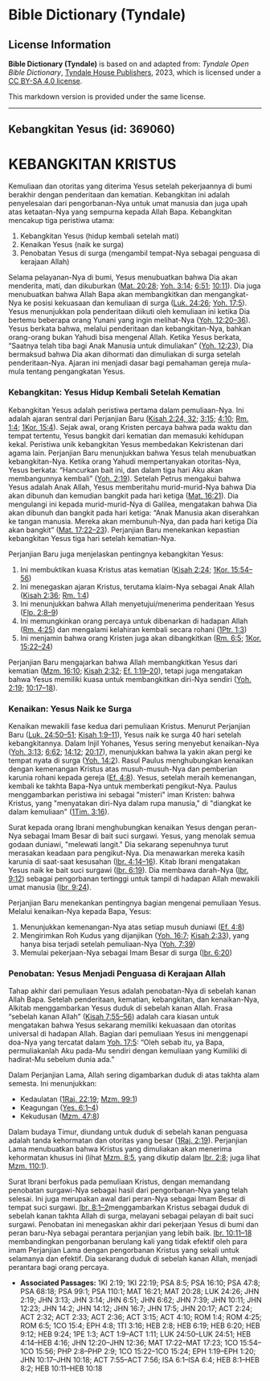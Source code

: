 # Bible Dictionary (Tyndale)

## License Information

**Bible Dictionary (Tyndale)** is based on and adapted from: _Tyndale Open Bible Dictionary_, [Tyndale House Publishers](https://tyndaleopenresources.com/), 2023, which is licensed under a [CC BY-SA 4.0 license](https://creativecommons.org/licenses/by-sa/4.0/legalcode.en).

This markdown version is provided under the same license.



--------------------------------

## Kebangkitan Yesus (id: 369060)

KEBANGKITAN KRISTUS
===================

Kemuliaan dan otoritas yang diterima Yesus setelah pekerjaannya di bumi berakhir dengan penderitaan dan kematian. Kebangkitan ini adalah penyelesaian dari pengorbanan\-Nya untuk umat manusia dan juga upah atas ketaatan\-Nya yang sempurna kepada Allah Bapa. Kebangkitan mencakup tiga peristiwa utama:

1. Kebangkitan Yesus (hidup kembali setelah mati)
2. Kenaikan Yesus (naik ke surga)
3. Penobatan Yesus di surga (mengambil tempat\-Nya sebagai penguasa di kerajaan Allah)

Selama pelayanan\-Nya di bumi, Yesus menubuatkan bahwa Dia akan menderita, mati, dan dikuburkan ([Mat. 20:28](https://ref.ly/Matt20:28); [Yoh. 3:14](https://ref.ly/John3:14); [6:51](https://ref.ly/John6:51); [10:11](https://ref.ly/John10:11)). Dia juga menubuatkan bahwa Allah Bapa akan membangkitkan dan mengangkat\-Nya ke posisi kekuasaan dan kemuliaan di surga ([Luk. 24:26](https://ref.ly/Luke24:26); [Yoh. 17:5](https://ref.ly/John17:5)). Yesus menunjukkan pola penderitaan diikuti oleh kemuliaan ini ketika Dia bertemu beberapa orang Yunani yang ingin melihat\-Nya ([Yoh. 12:20–36](https://ref.ly/John12:20-John12:36)). Yesus berkata bahwa, melalui penderitaan dan kebangkitan\-Nya, bahkan orang\-orang bukan Yahudi bisa mengenal Allah. Ketika Yesus berkata, “Saatnya telah tiba bagi Anak Manusia untuk dimuliakan” ([Yoh. 12:23](https://ref.ly/John12:23)), Dia bermaksud bahwa Dia akan dihormati dan dimuliakan di surga setelah penderitaan\-Nya. Ajaran ini menjadi dasar bagi pemahaman gereja mula\-mula tentang pengangkatan Yesus.

### Kebangkitan: Yesus Hidup Kembali Setelah Kematian

Kebangkitan Yesus adalah peristiwa pertama dalam pemuliaan\-Nya. Ini adalah ajaran sentral dari Perjanjian Baru ([Kisah 2:24, 32](https://ref.ly/Acts2:24,Acts2:32); [3:15](https://ref.ly/Acts3:15); [4:10](https://ref.ly/Acts4:10); [Rm. 1:4](https://ref.ly/Rom1:4); [1Kor. 15:4](https://ref.ly/1Cor15:4)). Sejak awal, orang Kristen percaya bahwa pada waktu dan tempat tertentu, Yesus bangkit dari kematian dan memasuki kehidupan kekal. Peristiwa unik kebangkitan Yesus membedakan Kekristenan dari agama lain. Perjanjian Baru menunjukkan bahwa Yesus telah menubuatkan kebangkitan\-Nya. Ketika orang Yahudi mempertanyakan otoritas\-Nya, Yesus berkata: “Hancurkan bait ini, dan dalam tiga hari Aku akan membangunnya kembali” ([Yoh. 2:19](https://ref.ly/John2:19)). Setelah Petrus mengakui bahwa Yesus adalah Anak Allah, Yesus memberitahu murid\-murid\-Nya bahwa Dia akan dibunuh dan kemudian bangkit pada hari ketiga ([Mat. 16:21](https://ref.ly/Matt16:21)). Dia mengulangi ini kepada murid\-murid\-Nya di Galilea, mengatakan bahwa Dia akan dibunuh dan bangkit pada hari ketiga: “Anak Manusia akan diserahkan ke tangan manusia. Mereka akan membunuh\-Nya, dan pada hari ketiga Dia akan bangkit” ([Mat. 17:22–23](https://ref.ly/Matt17:22-Matt17:23)). Perjanjian Baru menekankan kepastian kebangkitan Yesus tiga hari setelah kematian\-Nya.

Perjanjian Baru juga menjelaskan pentingnya kebangkitan Yesus:

1. Ini membuktikan kuasa Kristus atas kematian ([Kisah 2:24](https://ref.ly/Acts2:24); [1Kor. 15:54–56](https://ref.ly/1Cor15:54-1Cor15:56))
2. Ini menegaskan ajaran Kristus, terutama klaim\-Nya sebagai Anak Allah ([Kisah 2:36](https://ref.ly/Acts2:36); [Rm. 1:4](https://ref.ly/Rom1:4))
3. Ini menunjukkan bahwa Allah menyetujui/menerima penderitaan Yesus ([Flp. 2:8–9](https://ref.ly/Phil2:8-Phil2:9))
4. Ini memungkinkan orang percaya untuk dibenarkan di hadapan Allah ([Rm. 4:25](https://ref.ly/Rom4:25)) dan mengalami kelahiran kembali secara rohani ([1Ptr. 1:3](https://ref.ly/1Pet1:3))
5. Ini menjamin bahwa orang Kristen juga akan dibangkitkan ([Rm. 6:5](https://ref.ly/Rom6:5); [1Kor. 15:22–24](https://ref.ly/1Cor15:22-1Cor15:24))

Perjanjian Baru mengajarkan bahwa Allah membangkitkan Yesus dari kematian ([Mzm. 16:10](https://ref.ly/Ps16:10); [Kisah 2:32](https://ref.ly/Acts2:32); [Ef. 1:19–20](https://ref.ly/Eph1:19-Eph1:20)), tetapi juga mengatakan bahwa Yesus memiliki kuasa untuk membangkitkan diri\-Nya sendiri ([Yoh. 2:19](https://ref.ly/John2:19); [10:17–18](https://ref.ly/John10:17-John10:18)).

### Kenaikan: Yesus Naik ke Surga

Kenaikan mewakili fase kedua dari pemuliaan Kristus. Menurut Perjanjian Baru ([Luk. 24:50–51](https://ref.ly/Luke24:50-Luke24:51); [Kisah 1:9–11](https://ref.ly/Acts1:9-Acts1:11)), Yesus naik ke surga 40 hari setelah kebangkitannya. Dalam Injil Yohanes, Yesus sering menyebut kenaikan\-Nya ([Yoh. 3:13](https://ref.ly/John3:13); [6:62](https://ref.ly/John6:62); [14:12](https://ref.ly/John14:12); [20:17](https://ref.ly/John20:17)), menunjukkan bahwa Ia yakin akan pergi ke tempat nyata di surga ([Yoh. 14:2](https://ref.ly/John14:2)). Rasul Paulus menghubungkan kenaikan dengan kemenangan Kristus atas musuh\-musuh\-Nya dan pemberian karunia rohani kepada gereja ([Ef. 4:8](https://ref.ly/Eph4:8)). Yesus, setelah meraih kemenangan, kembali ke takhta Bapa\-Nya untuk memberkati pengikut\-Nya. Paulus menggambarkan peristiwa ini sebagai "misteri" iman Kristen: bahwa Kristus, yang "menyatakan diri\-Nya dalam rupa manusia," di "diangkat ke dalam kemuliaan" ([1Tim. 3:16](https://ref.ly/1Tim3:16)).

Surat kepada orang Ibrani menghubungkan kenaikan Yesus dengan peran\-Nya sebagai Imam Besar di bait suci surgawi. Yesus, yang menolak semua godaan duniawi, "melewati langit." Dia sekarang sepenuhnya turut merasakan keadaan para pengikut\-Nya. Dia menawarkan mereka kasih karunia di saat\-saat kesusahan ([Ibr. 4:14–16](https://ref.ly/Heb4:14-Heb4:16)). Kitab Ibrani mengatakan Yesus naik ke bait suci surgawi ([Ibr. 6:19](https://ref.ly/Heb6:19)). Dia membawa darah\-Nya ([Ibr. 9:12](https://ref.ly/Heb9:12)) sebagai pengorbanan tertinggi untuk tampil di hadapan Allah mewakili umat manusia ([Ibr. 9:24](https://ref.ly/Heb9:24)).

Perjanjian Baru menekankan pentingnya bagian mengenai pemuliaan Yesus. Melalui kenaikan\-Nya kepada Bapa, Yesus:

1. Menunjukkan kemenangan\-Nya atas setiap musuh duniawi ([Ef. 4:8](https://ref.ly/Eph4:8))
2. Mengirimkan Roh Kudus yang dijanjikan ([Yoh. 16:7](https://ref.ly/John16:7); [Kisah 2:33](https://ref.ly/Acts2:33)), yang hanya bisa terjadi setelah pemuliaan\-Nya ([Yoh. 7:39](https://ref.ly/John7:39))
3. Memulai pekerjaan\-Nya sebagai Imam Besar di surga ([Ibr. 6:20](https://ref.ly/Heb6:20))

### Penobatan: Yesus Menjadi Penguasa di Kerajaan Allah

Tahap akhir dari pemuliaan Yesus adalah penobatan\-Nya di sebelah kanan Allah Bapa. Setelah penderitaan, kematian, kebangkitan, dan kenaikan\-Nya, Alkitab menggambarkan Yesus duduk di sebelah kanan Allah. Frasa “sebelah kanan Allah” ([Kisah 7:55–56](https://ref.ly/Acts7:55-Acts7:56)) adalah cara kiasan untuk mengatakan bahwa Yesus sekarang memiliki kekuasaan dan otoritas universal di hadapan Allah. Bagian dari pemuliaan Yesus ini menggenapi doa\-Nya yang tercatat dalam [Yoh. 17:5](https://ref.ly/John17:5): “Oleh sebab itu, ya Bapa, permuliakanlah Aku pada\-Mu sendiri dengan kemuliaan yang Kumiliki di hadirat\-Mu sebelum dunia ada.”

Dalam Perjanjian Lama, Allah sering digambarkan duduk di atas takhta alam semesta. Ini menunjukkan:

* Kedaulatan ([1Raj. 22:19](https://ref.ly/1Kgs22:19); [Mzm. 99:1](https://ref.ly/Ps99:1))
* Keagungan ([Yes. 6:1–4](https://ref.ly/Isa6:1-Isa6:4))
* Kekudusan ([Mzm. 47:8](https://ref.ly/Ps47:8))

Dalam budaya Timur, diundang untuk duduk di sebelah kanan penguasa adalah tanda kehormatan dan otoritas yang besar ([1Raj. 2:19](https://ref.ly/1Kgs2:19)). Perjanjian Lama menubuatkan bahwa Kristus yang dimuliakan akan menerima kehormatan khusus ini (lihat [Mzm. 8:5](https://ref.ly/Ps8:5), yang dikutip dalam [Ibr. 2:8](https://ref.ly/Heb2:8); juga lihat [Mzm. 110:1](https://ref.ly/Ps110:1)).

Surat Ibrani berfokus pada pemuliaan Kristus, dengan memandang penobatan surgawi\-Nya sebagai hasil dari pengorbanan\-Nya yang telah selesai. Ini juga merupakan awal dari peran\-Nya sebagai Imam Besar di tempat suci surgawi. [Ibr. 8:1–2](https://ref.ly/Heb8:1-Heb8:2)menggambarkan Kristus sebagai duduk di sebelah kanan takhta Allah di surga, melayani sebagai pelayan di bait suci surgawi. Penobatan ini menegaskan akhir dari pekerjaan Yesus di bumi dan peran baru\-Nya sebagai perantara perjanjian yang lebih baik. [Ibr. 10:11–18](https://ref.ly/Heb10:11-Heb10:18) membandingkan pengorbanan berulang kali yang tidak efektif oleh para imam Perjanjian Lama dengan pengorbanan Kristus yang sekali untuk selamanya dan efektif. Dia sekarang duduk di sebelah kanan Allah, menjadi perantara bagi orang percaya.

* **Associated Passages:** 1KI 2:19; 1KI 22:19; PSA 8:5; PSA 16:10; PSA 47:8; PSA 68:18; PSA 99:1; PSA 110:1; MAT 16:21; MAT 20:28; LUK 24:26; JHN 2:19; JHN 3:13; JHN 3:14; JHN 6:51; JHN 6:62; JHN 7:39; JHN 10:11; JHN 12:23; JHN 14:2; JHN 14:12; JHN 16:7; JHN 17:5; JHN 20:17; ACT 2:24; ACT 2:32; ACT 2:33; ACT 2:36; ACT 3:15; ACT 4:10; ROM 1:4; ROM 4:25; ROM 6:5; 1CO 15:4; EPH 4:8; 1TI 3:16; HEB 2:8; HEB 6:19; HEB 6:20; HEB 9:12; HEB 9:24; 1PE 1:3; ACT 1:9–ACT 1:11; LUK 24:50–LUK 24:51; HEB 4:14–HEB 4:16; JHN 12:20–JHN 12:36; MAT 17:22–MAT 17:23; 1CO 15:54–1CO 15:56; PHP 2:8–PHP 2:9; 1CO 15:22–1CO 15:24; EPH 1:19–EPH 1:20; JHN 10:17–JHN 10:18; ACT 7:55–ACT 7:56; ISA 6:1–ISA 6:4; HEB 8:1–HEB 8:2; HEB 10:11–HEB 10:18

